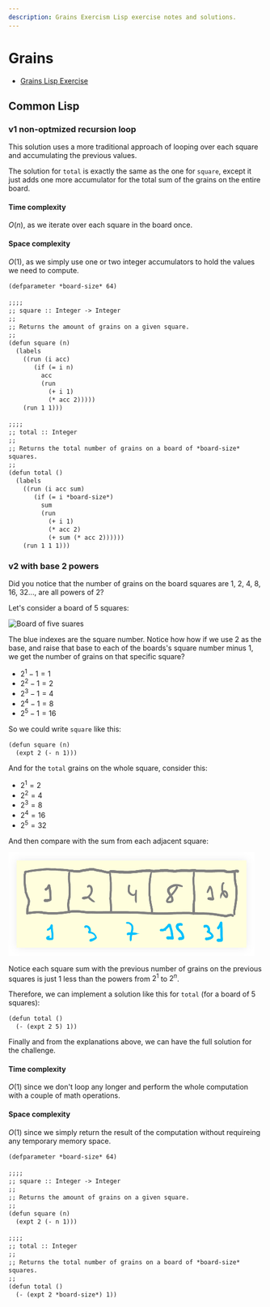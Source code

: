 ```yaml
---
description: Grains Exercism Lisp exercise notes and solutions.
---
```


# Grains

- [Grains Lisp Exercise](https://exercism.org/tracks/common-lisp/exercises/grains)

## Common Lisp

### v1 non-optmized recursion loop

This solution uses a more traditional approach of looping over each square and accumulating the previous values.

The solution for `total` is exactly the same as the one for `square`, except it just adds one more accumulator for the total sum of the grains on the entire board.

#### Time complexity

$O(n)$, as we iterate over each square in the board once.

#### Space complexity

$O(1)$, as we simply use one or two integer accumulators to hold the values we need to compute.

```{code} lisp
(defparameter *board-size* 64)

;;;;
;; square :: Integer -> Integer
;;
;; Returns the amount of grains on a given square.
;;
(defun square (n)
  (labels
    ((run (i acc)
       (if (= i n)
         acc
         (run
           (+ i 1)
           (* acc 2)))))
    (run 1 1)))

;;;;
;; total :: Integer
;;
;; Returns the total number of grains on a board of *board-size* squares.
;;
(defun total ()
  (labels
    ((run (i acc sum)
       (if (= i *board-size*)
         sum
         (run
           (+ i 1)
           (* acc 2)
           (+ sum (* acc 2))))))
    (run 1 1 1)))
```

### v2 with base 2 powers

Did you notice that the number of grains on the board squares are 1, 2, 4, 8, 16, 32..., are all powers of 2?

Let's consider a board of 5 squares:

![Board of five suares](../../__assets/grains-board-of-5-squares.png)

The blue indexes are the square number.
Notice how how if we use 2 as the base, and raise that base to each of the boards's square number minus 1, we get the number of grains on that specific square?

- $2 ^ 1 - 1 = 1$
- $2 ^ 2 - 1 = 2$
- $2 ^ 3 - 1 = 4$
- $2 ^ 4 - 1 = 8$
- $2 ^ 5 - 1 = 16$

So we could write `square` like this:

```{code} lisp
(defun square (n)
  (expt 2 (- n 1)))
```

And for the `total` grains on the whole square, consider this:

- $2 ^ 1 = 2$
- $2 ^ 2 = 4$
- $2 ^ 3 = 8$
- $2 ^ 4 = 16$
- $2 ^ 5 = 32$

And then compare with the sum from each adjacent square:

![Board of five suares total sum](../__assets/grains-board-of-5-squares-total.png)

Notice each square sum with the previous number of grains on the previous squares is just 1 less than the powers from $2 ^ 1$ to $2 ^ n$.

Therefore, we can implement a solution like this for `total` (for a board of 5 squares):

```{code} lisp
(defun total ()
  (- (expt 2 5) 1))
```

Finally and from the explanations above, we can have the full solution for the challenge.

#### Time complexity

$O(1)$ since we don't loop any longer and perform the whole computation with a couple of math operations.

#### Space complexity

$O(1)$ since we simply return the result of the computation without requireing any temporary memory space.

```{code} lisp
(defparameter *board-size* 64)

;;;;
;; square :: Integer -> Integer
;;
;; Returns the amount of grains on a given square.
;;
(defun square (n)
  (expt 2 (- n 1)))

;;;;
;; total :: Integer
;;
;; Returns the total number of grains on a board of *board-size* squares.
;;
(defun total ()
  (- (expt 2 *board-size*) 1))
```

